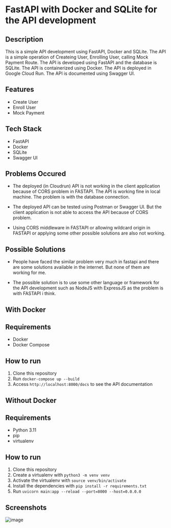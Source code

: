 # FastAPI with Docker and SQLite for the API development

## Description

This is a simple API development using FastAPI, Docker and SQLite. The API is a simple operation of Createing User, Enrolling User, calling Mock Payment Route.
The API is developed using FastAPI and the database is SQLite. The API is containerized using Docker. The API is deployed in Google Cloud Run. The API is documented using Swagger UI.

## Features

- Create User
- Enroll User
- Mock Payment

## Tech Stack

- FastAPI
- Docker
- SQLite
- Swagger UI

## Problems Occured

- The deployed (in Cloudrun) API is not working in the client application because of CORS problem in FASTAPI. The API is working fine in local machine. The problem is with the database connection.

- The deployed API can be tested using Postman or Swagger UI. But the client application is not able to access the API because of CORS problem.

- Using CORS middleware in FASTAPI or allowing wildcard origin in FASTAPI or applying some other possible solutions are also not working.

## Possible Solutions

- People have faced the similar problem very much in fastapi and there are some solutions available in the internet. But none of them are working for me.

- The possible solution is to use some other language or framework for the API development such as NodeJS with ExpressJS as the problem is with FASTAPI i think.

## With Docker

## Requirements

- Docker
- Docker Compose

## How to run

1. Clone this repository
2. Run `docker-compose up --build`
3. Access `http://localhost:8000/docs` to see the API documentation

## Without Docker

## Requirements

- Python 3.11
- pip
- virtualenv

## How to run

1. Clone this repository
2. Create a virtualenv with `python3 -m venv venv`
3. Activate the virtualenv with `source venv/bin/activate`
4. Install the dependencies with `pip install -r requirements.txt`
5. Run `uvicorn main:app --reload --port=8000 --host=0.0.0.0`

## Screenshots

![image](https://github.com/subhadip001/yoga-enroller-api/assets/78922392/df501763-27af-4a6e-be55-da9e5ccaf9eb)

